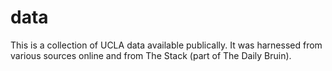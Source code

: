 # data
This is a collection of UCLA data available publically. It was harnessed from various sources online and from The Stack (part of The Daily Bruin). 
